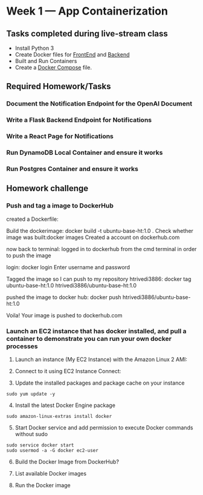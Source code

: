 # Week 1 — App Containerization


## Tasks completed during live-stream class
* Install Python 3
* Create Docker files for [FrontEnd](https://github.com/ht3886/aws-bootcamp-cruddur-2023/blob/main/frontend-react-js/Dockerfile) and [Backend](https://github.com/ht3886/aws-bootcamp-cruddur-2023/blob/main/backend-flask/Dockerfile)
* Built and Run Containers
* Create a [Docker Compose](https://github.com/ht3886/aws-bootcamp-cruddur-2023/blob/main/docker-compose.yml) file.


## Required Homework/Tasks

### Document the Notification Endpoint for the OpenAI Document

### Write a Flask Backend Endpoint for Notifications

### Write a React Page for Notifications

### Run DynamoDB Local Container and ensure it works

### Run Postgres Container and ensure it works


## Homework challenge

### Push and tag a image to DockerHub

created a Dockerfile:

Build the dockerimage: docker build -t ubuntu-base-ht:1.0 . 
Check whether image was built:docker images
Created a account on dockerhub.com

now back to terminal:
logged in to dockerhub from the cmd terminal in order to push the image

login: docker login
Enter username and password

Tagged the image so I can push to my repository htrivedi3886:  docker tag ubuntu-base-ht:1.0 htrivedi3886/ubuntu-base-ht:1.0

pushed the image to docker hub: docker push htrivedi3886/ubuntu-base-ht:1.0

Voila! Your image is pushed to dockerhub.com

### Launch an EC2 instance that has docker installed, and pull a container to demonstrate you can run your own docker processes

1. Launch an instance (My EC2 Instance) with the Amazon Linux 2 AMI:

2. Connect to it using EC2 Instance Connect:

3. Update the installed packages and package cache on your instance
```
sudo yum update -y
```

4. Install the latest Docker Engine package
```
sudo amazon-linux-extras install docker
```

5. Start Docker service and add permission to execute Docker commands without sudo
```
sudo service docker start
sudo usermod -a -G docker ec2-user
```

6. Build the Docker Image from DockerHub?

7. List available Docker images

8. Run the Docker image


